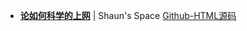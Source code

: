 
- [**论如何科学的上网**](https://cniter.github.io/posts/df943c4f.html) | Shaun's Space   [Github-HTML源码](https://github.com/cniter/cniter.github.io/blob/master/posts/df943c4f.html )
